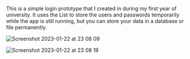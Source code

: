 This is a simple login prototype that I created in during my first year of university.
It uses the List to store the users and passwords temporarily while the app is still running, 
but you can store your data in a database or file permanently.

![Screenshot 2023-01-22 at 23 08 09](https://user-images.githubusercontent.com/57866950/213945622-895f1dbe-d4a9-40b1-864f-dcb52c432a8d.png)


![Screenshot 2023-01-22 at 23 08 19](https://user-images.githubusercontent.com/57866950/213945630-5076b788-a474-40a3-b7e9-f837ffd063b7.png)
